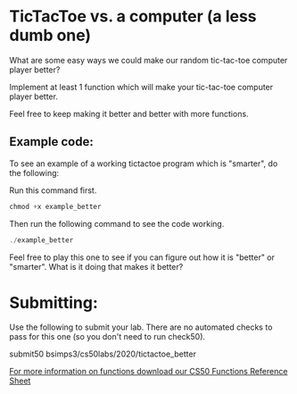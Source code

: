 # TicTacToe vs. a computer (a less dumb one) 
What are some easy ways we could make our random tic-tac-toe computer player better?

Implement at least 1 function which will make your tic-tac-toe computer player better.

Feel free to keep making it better and better with more functions.

## Example code:
To see an example of a working tictactoe program which is "smarter", do the following:

Run this command first.
```c
chmod +x example_better
```
Then run the following command to see the code working. 
```c
./example_better
```
Feel free to play this one to see if you can figure out how it is "better" or "smarter".  What is it doing that makes it better?

# Submitting:
Use the following to submit your lab.  There are no automated checks to pass for this one (so you don't need to run check50).

submit50 bsimps3/cs50labs/2020/tictactoe_better

[For more information on functions download our CS50 Functions Reference Sheet](https://cs50.harvard.edu/ap/2020/assets/pdfs/functions.pdf)

